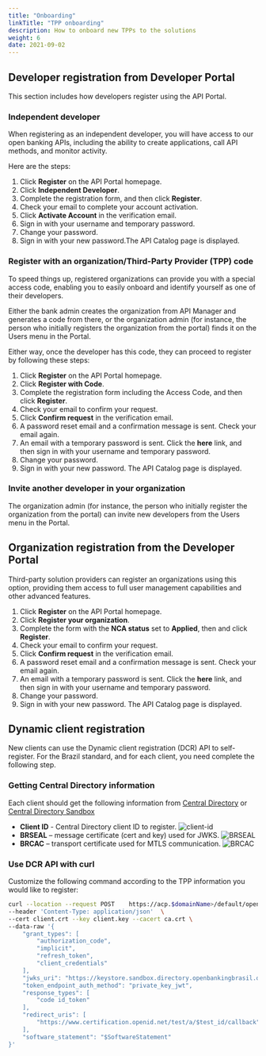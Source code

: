 ```yaml
---
title: "Onboarding"
linkTitle: "TPP onboarding"
description: How to onboard new TPPs to the solutions
weight: 6
date: 2021-09-02
---
```


## Developer registration from Developer Portal

This section includes how developers register using the API Portal.

### Independent developer

When registering as an independent developer, you will have access to our open banking APIs, including the ability to create applications, call API methods, and monitor activity.

Here are the steps:

1. Click **Register** on the API Portal homepage.
2. Click **Independent Developer**.
3. Complete the registration form, and then click **Register**.
4. Check your email to complete your account activation.
5. Click **Activate Account** in the verification email.
6. Sign in with your username and temporary password.
7. Change your password.
8. Sign in with your new password.The API Catalog page is displayed.

### Register with an organization/Third-Party Provider (TPP) code

To speed things up, registered organizations can provide you with a special access code, enabling you to easily onboard and identify yourself as one of their developers.

Either the bank admin creates the organization from API Manager and generates a code from there, or the organization admin (for instance, the person who initially registers the organization from the portal) finds it on the Users menu in the Portal.

Either way, once the developer has this code, they can proceed to register by following these steps:

1. Click **Register** on the API Portal homepage.
2. Click **Register with Code**.
3. Complete the registration form including the Access Code, and then click **Register**.
4. Check your email to confirm your request.
5. Click **Confirm request** in the verification email.
6. A password reset email and a confirmation message is sent. Check your email again.
7. An email with a temporary password is sent. Click the **here** link, and then sign in with your username and temporary password.
8. Change your password.
9. Sign in with your new password. The API Catalog page is displayed.

### Invite another developer in your organization

The organization admin (for instance, the person who initially register the organization from the portal) can invite new developers from the Users menu in the Portal.

## Organization registration from the Developer Portal

Third-party solution providers can register an organizations using this option, providing them access to full user management capabilities and other advanced features.

1. Click **Register** on the API Portal homepage.
2. Click **Register your organization**.
3. Complete the form with the **NCA status** set to **Applied**, then and click **Register**.
4. Check your email to confirm your request.
5. Click **Confirm request** in the verification email.
6. A password reset email and a confirmation message is sent. Check your email again.
7. An email with a temporary password is sent. Click the **here** link, and then sign in with your username and temporary password.
8. Change your password.
9. Sign in with your new password. The API Catalog page is displayed.

## Dynamic client registration

New clients can use the Dynamic client registration (DCR) API to self-register. For the Brazil standard, and for each client, you need complete the following step.

### Getting Central Directory information

Each client should get the following information from [Central Directory](https://web.directory.openbankingbrasil.org.br/) or [Central Directory Sandbox](https://web.sandbox.directory.openbankingbrasil.org.br/)

* **Client ID** - Central Directory client ID to register.
![client-id](/Images/central_directory_brazil_clientid.png)
* **BRSEAL** – message certificate (cert and key) used for JWKS.
![BRSEAL](/Images/central_directory_brazil_brseal.png)
* **BRCAC** – transport certificate used for MTLS communication.
![BRCAC](/Images/central_directory_brazil_brcac.png)

<!--
### Use DCR API with Postman

Go on Developer portal and download Postman collection fro Dynamic Client Registration.
Import it in Postman.
Select 1st method and change parameter and body according to the TPP information to register.
Hit Send

TODO : update with DCR Postman collection to be published
-->

### Use DCR API with curl

Customize the following command according to the TPP information you would like to register:

```bash
curl --location --request POST    https://acp.$domainName>/default/openbanking_brasil/oauth2/register
--header 'Content-Type: application/json'  \
--cert client.crt --key client.key --cacert ca.crt \
--data-raw '{
    "grant_types": [
        "authorization_code",
        "implicit",
        "refresh_token",
        "client_credentials"
    ],
    "jwks_uri": "https://keystore.sandbox.directory.openbankingbrasil.org.br/$OrganizationId/$software_id/application.jwks",
    "token_endpoint_auth_method": "private_key_jwt",
    "response_types": [
        "code id_token"
    ],
    "redirect_uris": [
        "https://www.certification.openid.net/test/a/$test_id/callback"
    ],
    "software_statement": "$SoftwareStatement"
}'
```